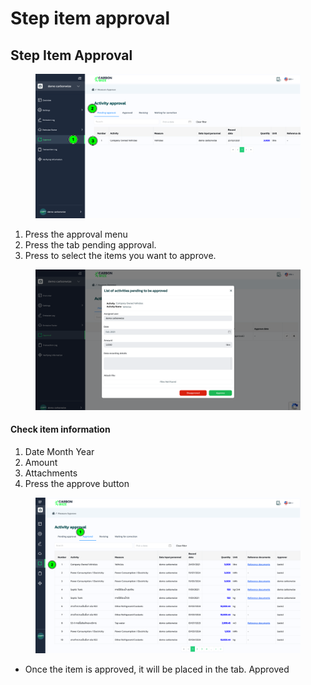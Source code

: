 # Step item approval

## Step Item Approval

<figure><img src="../../.gitbook/assets/image (2) (1) (1) (1).png" alt=""><figcaption></figcaption></figure>

1. Press the approval menu
2. Press the tab pending approval.
3. Press to select the items you want to approve.



<figure><img src="../../.gitbook/assets/image (1) (1) (1) (1) (1) (1) (1).png" alt=""><figcaption></figcaption></figure>

#### Check item information

1. Date Month Year
2. ﻿﻿﻿Amount
3. ﻿﻿﻿Attachments
4. ﻿﻿﻿Press the approve button



<figure><img src="../../.gitbook/assets/image (64).png" alt=""><figcaption></figcaption></figure>

* Once the item is approved, it will be placed in the tab. Approved
